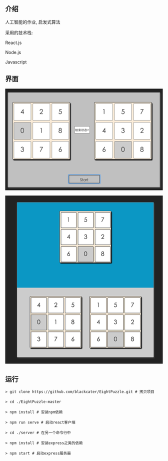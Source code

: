 ## 介绍

人工智能的作业, 启发式算法

采用的技术栈:

React.js

Node.js

Javascript

## 界面
![img1](./img1.png)

![img2](./img2.png)

## 运行

```shell
> git clone https://github.com/blackcater/EightPuzzle.git # 拷贝项目

> cd ./EightPuzzle-master

> npm install # 安装npm依赖

> npm run serve # 启动react客户端

> cd ./server # 在另一个命令行中

> npm install # 安装express之类的依赖

> npm start # 启动express服务器
```
